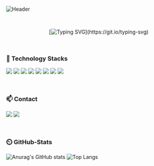 ![Header](https://capsule-render.vercel.app/api?type=waving&text=Hello%20World✋%20Welcome%20To%20My%20GitHub!&color=0:c6acf6,100:71C7EC&height=200&fontSize=40&section=Header)

<div align="center">
<br>
  
[![Typing SVG](https://readme-typing-svg.demolab.com?font=Nanum+Gothic+Coding&size=35&pause=1000&color=3399FF&center=true&vCenter=true&width=1000&lines=“기술+스택을+빠르게+흡수하는+개발자+입니다.”;“함께+성장하는+것을+꾸준히+고민하는+개발자+입니다.”;)](https://git.io/typing-svg) 
  
</div>

<br>

### 🔨 Technology Stacks

<img src="https://img.shields.io/badge/HTML5-E34F26?style=flat-square&logo=HTML5&logoColor=white"/> <img src="https://img.shields.io/badge/CSS-1572B6?style=flat-square&logo=CSS3&logoColor=white"/> <img src="https://img.shields.io/badge/JavaScript-F7DF1E?style=flat-square&logo=JavaScript&logoColor=white"/> <img src="https://img.shields.io/badge/TypeScript-3178C6?style=flat-square&logo=TypeScript&logoColor=white"/> <img src="https://img.shields.io/badge/React-61DAFB?style=flat-square&logo=React&logoColor=white"/> <img src="https://img.shields.io/badge/Sass-CC6699?style=flat-square&logo=SASS&logoColor=white"/> <img src="https://img.shields.io/badge/Tailwind-06B6D4?style=flat-square&logo=TailWind CSS&logoColor=white"/> <img src="https://img.shields.io/badge/Bootstrap-7952B3?style=flat-square&logo=BootStrap&logoColor=white"/>

<br>

### 📫 Contact

<a href="https://velog.io/@skyllerrr"><img src="https://img.shields.io/badge/Velog-3DDC84?style=flat-square&logo=Blogger&logoColor=white"/></a> <a href="https://www.notion.so/078923bdfc674557a3d1e13d61a71ef4"><img src="https://img.shields.io/badge/Notion-000000?style=flat&logo=Notion&logoColor=white"/></a>

<br>

### ⏲️ GitHub-Stats

![Anurag's GitHub stats](https://github-readme-stats-sand-six-91.vercel.app/api?username=Skyllerrr&show_icons=true&count_private=true&line_height=24&theme=dracula&hide=stars) ![Top Langs](https://github-readme-stats-sand-six-91.vercel.app/api/top-langs/?username=Skyllerrr&layout=compact&theme=dracula)

<!--
[![Anurag's GitHub stats](https://github-readme-stats.vercel.app/api?username=Skyllerrr)](https://github.com/Skyllerrr/github-readme-stats)
[![Top Langs](https://github-readme-stats.vercel.app/api/top-langs/?username=Skyllerrr)](https://github.com/Skyllerrr/github-readme-stats)
-->

<!--
<img src="https://raw.githubusercontent.com/hyejee0504/github-stats-transparent/output/generated/overview.svg" width="49.2%" /> <img src="https://raw.githubusercontent.com/hyejee0504/github-stats-transparent/output/generated/languages.svg?exclude_repo=Frontend-School3" width="49.2%" />
-->

<!--
**Skyllerrr/Skyllerrr** is a ✨ _special_ ✨ repository because its `README.md` (this file) appears on your GitHub profile.

Here are some ideas to get you started:

- 🔭 I’m currently working on ...
- 🌱 I’m currently learning ...
- 👯 I’m looking to collaborate on ...
- 🤔 I’m looking for help with ...
- 💬 Ask me about ...
- 📫 How to reach me: ...
- 😄 Pronouns: ...
- ⚡ Fun fact: ...
-->
